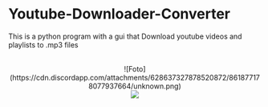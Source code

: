 # Youtube-Downloader-Converter
This is a python program with a gui that Download youtube videos and playlists to .mp3 files

<br>

<div align="center">![Foto](https://cdn.discordapp.com/attachments/628637327878520872/861877178077937664/unknown.png)</div>
<div align="center"><img src="https://cdn.discordapp.com/attachments/628637327878520872/861877178077937664/unknown.png"/></div>
